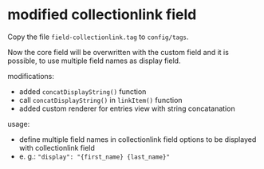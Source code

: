# modified collectionlink field

Copy the file `field-collectionlink.tag` to `config/tags`.

Now the core field will be overwritten with the custom field and it is possible, to use multiple field names as display
field.

modifications:

* added `concatDisplayString()` function
* call `concatDisplayString()` in `linkItem()` function
* added custom renderer for entries view with string concatanation

usage:

* define multiple field names in collectionlink field options to be displayed with collectionlink field
* e. g.: `"display": "{first_name} {last_name}"`
